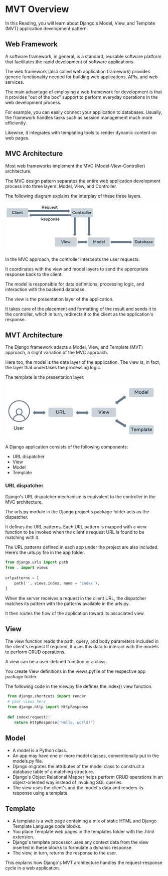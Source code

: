 # MVT Overview

In this Reading, you will learn about Django's Model, View, and Template (MVT) application development pattern.

## Web Framework

A software framework, in general, is a standard, reusable software platform that facilitates the rapid development of software applications.

The web framework (also called web application framework) provides generic functionality needed for building web applications, APIs, and web services.

The main advantage of employing a web framework for development is that it provides "out of the box" support to perform everyday operations in the web development process.

For example, you can easily connect your application to databases. Usually, the framework handles tasks such as session management much more efficiently.

Likewise, it integrates with templating tools to render dynamic content on web pages.

## MVC Architecture

Most web frameworks implement the MVC (Model-View-Controller) architecture. 

The MVC design pattern separates the entire web application development process into three layers: Model, View, and Controller. 

The following diagram explains the interplay of these three layers.

![alt text](image.png)

In the MVC approach, the controller intercepts the user requests. 

It coordinates with the view and model layers to send the appropriate response back to the client.

The model is responsible for data definitions, processing logic, and interaction with the backend database.

The view is the presentation layer of the application.

It takes care of the placement and formatting of the result and sends it to the controller, which in turn, redirects it to the client as the application's response.

## MVT Architecture

The Django framework adapts a Model, View, and Template (MVT) approach, a slight variation of the MVC approach.

Here too, the model is the data layer of the application. The view is, in fact, the layer that undertakes the processing logic.

The template is the presentation layer.

![alt text](image-1.png)

A Django application consists of the following components: 

- URL dispatcher 
- View 
- Model 
- Template 

### URL dispatcher

Django's URL dispatcher mechanism is equivalent to the controller in the MVC architecture.

The urls.py module in the Django project's package folder acts as the dispatcher.

It defines the URL patterns. Each URL pattern is mapped with a view function to be invoked when the client's request URL is found to be matching with it.

The URL patterns defined in each app under the project are also included. Here’s the urls.py file in the app folder.

```python
from django.urls import path
from . import views

urlpatterns = [
    path('', views.index, name = 'index'),
]
```

When the server receives a request in the client URL, the dispatcher matches its pattern with the patterns available in the urls.py. 

It then routes the flow of the application toward its associated view.

## View
The view function reads the path, query, and body parameters included in the client's request If required, it uses this data to interact with the models to perform CRUD operations.

A view can be a user-defined function or a class.

You create View definitions in the views.pyfile of the respective app package folder. 

The following code in the view.py file defines the index() view function.

```python
 from django.shortcuts import render
 # your views here
 from django.http import HttpResponse

 def index(request):
    return HttpResponse('Hello, world!')
```

## Model
- A model is a Python class.
- An app may have one or more model classes, conventionally put in the models.py file.
- Django migrates the attributes of the model class to construct a database table of a matching structure.
- Django's Object Relational Mapper helps perform CRUD operations in an object-oriented way instead of invoking SQL queries.
- The view uses the client's and the model's data and renders its response using a template.

## Template
- A template is a web page containing a mix of static HTML and Django Template Language code blocks.
- You place Template web pages in the templates folder with the .html extension.
- Django's template processor uses any context data from the view inserted in these blocks to formulate a dynamic response.
- The view, in turn, returns the response to the user.

This explains how Django's MVT architecture handles the request-response cycle in a web application.



